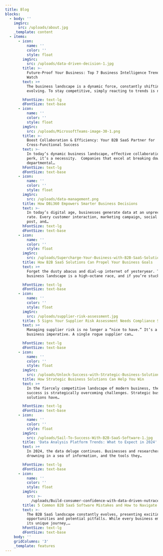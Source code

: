 ```yaml
---
title: Blog
blocks:
  - body: ''
    imgSrc:
      src: /uploads/about.jpg
    _template: content
  - items:
      - icon:
          name: ''
          color: ''
          style: float
        imgSrc:
          src: /uploads/data-driven-decision-1.jpg
        title: >-
          Future-Proof Your Business: Top 7 Business Intelligence Trends to
          Watch
        text: >+
          The business landscape is a dynamic force, constantly shifting and
          evolving. To stay competitive, simply reacting to trends is no…

        hFontSize: text-lg
        dFontSize: text-base
      - icon:
          name: ''
          color: ''
          style: float
        imgSrc:
          src: /uploads/MicrosoftTeams-image-30-1.png
        title: >-
          Boost Collaboration & Efficiency: Your B2B SaaS Partner for
          Cross-Functional Success
        text: >-
          In today’s dynamic business landscape, effective collaboration isn’t a
          perk, it’s a necessity.  Companies that excel at breaking down
          departmental…
        hFontSize: text-lg
        dFontSize: text-base
      - icon:
          name: ''
          color: ''
          style: float
        imgSrc:
          src: /uploads/data-management.png
        title: How DBi360 Empowers Smarter Business Decisions
        text: >-
          In today’s digital age, businesses generate data at an unprecedented
          rate. Every customer interaction, marketing campaign, social media
          post, and…
        hFontSize: text-lg
        dFontSize: text-base
      - icon:
          name: ''
          color: ''
          style: float
        imgSrc:
          src: /uploads/Supercharge-Your-Business-with-B2B-SaaS-Solutions.jpg
        title: How B2B SaaS Solutions Can Propel Your Business Goals
        text: >+
          Forget the dusty abacus and dial-up internet of yesteryear. Today’s
          business landscape is a high-octane race, and if you’re stuck…

        hFontSize: text-lg
        dFontSize: text-base
      - icon:
          name: ''
          color: ''
          style: float
        imgSrc:
          src: /uploads/supplier-risk-assessment.jpg
        title: 5 Signs Your Supplier Risk Assessment Needs Compliance Solutions
        text: >+
          Managing supplier risk is no longer a “nice to have.” It’s a critical
          business imperative. A single rogue supplier can…

        hFontSize: text-lg
        dFontSize: text-base
      - icon:
          name: ''
          color: ''
          style: float
        imgSrc:
          src: /uploads/Unlock-Success-with-Strategic-Business-Solutions-1.jpg
        title: How Strategic Business Solutions Can Help You Win
        text: >+
          In the fiercely competitive landscape of modern business, the key to
          success is strategically overcoming challenges. Strategic business
          solutions have…

        hFontSize: text-lg
        dFontSize: text-base
      - icon:
          name: ''
          color: ''
          style: float
        imgSrc:
          src: /uploads/Sail-To-Success-With-B2B-SaaS-Software-1.jpg
        title: 'Data Analysis Platform Trends: What to Expect in 2024'
        text: >+
          In 2024, the data deluge continues. Businesses and researchers are
          drowning in a sea of information, and the tools they…

        hFontSize: text-lg
        dFontSize: text-base
      - icon:
          name: ''
          color: ''
          style: float
        imgSrc:
          src: >-
            /uploads/Build-consumer-confidence-with-data-driven-nutraceutical-quality-control-1.jpg
        title: 5 Common B2B SaaS Software Mistakes and How to Navigate Them
        text: >-
          The B2B SaaS landscape constantly evolves, presenting exciting
          opportunities and potential pitfalls. While every business embarks on
          its unique journey,…
        hFontSize: text-lg
        dFontSize: text-base
    body: ''
    gridColumns: '3'
    _template: features
---
```


